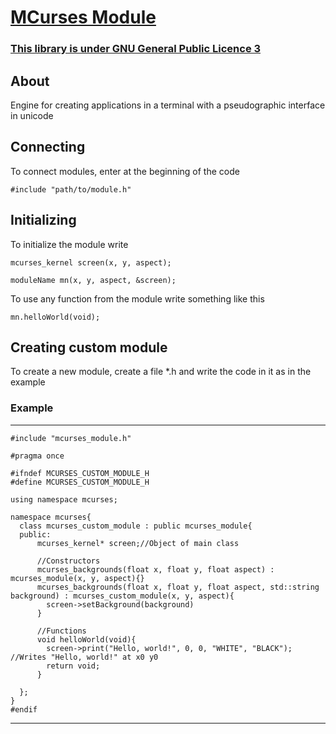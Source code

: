 # [MCurses Module](https://github.com/mrybs/mcurses/blob/main/mcurses_module.h)
### [This library is under GNU General Public Licence 3](https://github.com/mrybs/mcurses/blob/main/LICENSE)
## About
Engine for creating applications in a terminal with a pseudographic interface in unicode

## Connecting
To connect modules, enter at the beginning of the code

`#include "path/to/module.h"`

## Initializing
To initialize the module write

`mcurses_kernel screen(x, y, aspect);`

`moduleName mn(x, y, aspect, &screen);`

To use any function from the module write something like this

`mn.helloWorld(void);`

## Creating custom module
To create a new module, create a file *.h and write the code in it as in the example
### Example
***
    #include "mcurses_module.h"

    #pragma once

    #ifndef MCURSES_CUSTOM_MODULE_H
    #define MCURSES_CUSTOM_MODULE_H

    using namespace mcurses;

    namespace mcurses{
      class mcurses_custom_module : public mcurses_module{
      public:
          mcurses_kernel* screen;//Object of main class
          
          //Constructors
          mcurses_backgrounds(float x, float y, float aspect) : mcurses_module(x, y, aspect){}
          mcurses_backgrounds(float x, float y, float aspect, std::string background) : mcurses_custom_module(x, y, aspect){
            screen->setBackground(background)
          }
          
          //Functions
          void helloWorld(void){
            screen->print("Hello, world!", 0, 0, "WHITE", "BLACK"); //Writes "Hello, world!" at x0 y0
            return void;
          }

      };
    }
    #endif
***
